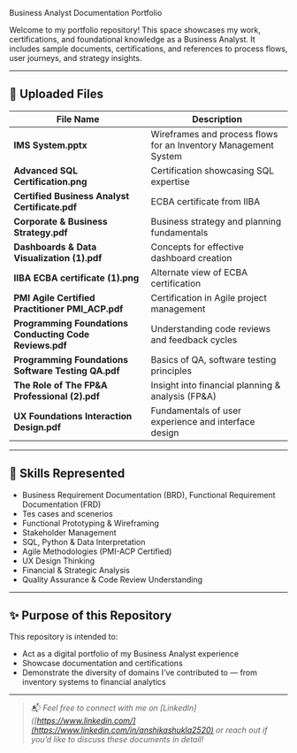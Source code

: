Business Analyst Documentation Portfolio

Welcome to my portfolio repository! This space showcases my work, certifications, and foundational knowledge as a Business Analyst. It includes sample documents, certifications, and references to process flows, user journeys, and strategy insights.

---

## 📄 Uploaded Files

| File Name | Description |
|-----------|-------------|
| **IMS System.pptx** | Wireframes and process flows for an Inventory Management System |
| **Advanced SQL Certification.png** | Certification showcasing SQL expertise |
| **Certified Business Analyst Certificate.pdf** | ECBA certificate from IIBA |
| **Corporate & Business Strategy.pdf** | Business strategy and planning fundamentals |
| **Dashboards & Data Visualization (1).pdf** | Concepts for effective dashboard creation |
| **IIBA ECBA certificate (1).png** | Alternate view of ECBA certification |
| **PMI Agile Certified Practitioner PMI_ACP.pdf** | Certification in Agile project management |
| **Programming Foundations Conducting Code Reviews.pdf** | Understanding code reviews and feedback cycles |
| **Programming Foundations Software Testing QA.pdf** | Basics of QA, software testing principles |
| **The Role of The FP&A Professional (2).pdf** | Insight into financial planning & analysis (FP&A) |
| **UX Foundations Interaction Design.pdf** | Fundamentals of user experience and interface design |

---

## 🔧 Skills Represented

- Business Requirement Documentation (BRD), Functional Requirement Documentation (FRD)
- Tes cases and scenerios
- Functional Prototyping & Wireframing
- Stakeholder Management
- SQL, Python & Data Interpretation
- Agile Methodologies (PMI-ACP Certified)
- UX Design Thinking
- Financial & Strategic Analysis
- Quality Assurance & Code Review Understanding

---

## ✨ Purpose of this Repository

This repository is intended to:
- Act as a digital portfolio of my Business Analyst experience
- Showcase documentation and certifications
- Demonstrate the diversity of domains I’ve contributed to — from inventory systems to financial analytics

---

> 📬 *Feel free to connect with me on [LinkedIn]([https://www.linkedin.com/](https://www.linkedin.com/in/anshikashukla2520) or reach out if you’d like to discuss these documents in detail!*
